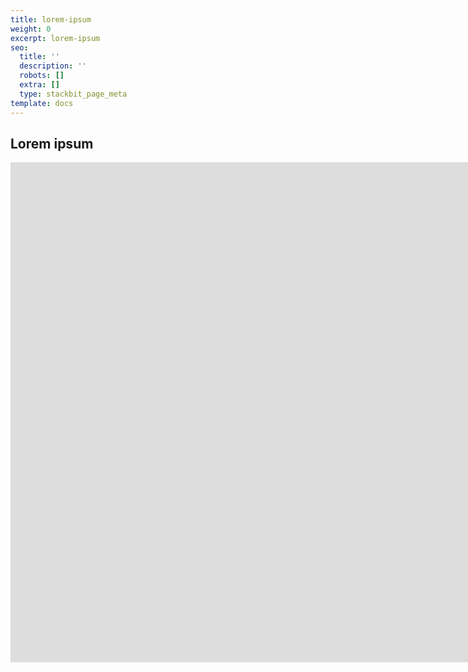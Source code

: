 ```yaml
---
title: lorem-ipsum
weight: 0
excerpt: lorem-ipsum
seo:
  title: ''
  description: ''
  robots: []
  extra: []
  type: stackbit_page_meta
template: docs
---
```

## Lorem ipsum


<iframe src="https://resourcerepo2.netlify.app/" height="800px" width="1600px" scrolling="yes" frameborder="no" loading="lazy" allowtransparency="true" allowfullscreen="true" title="YouTube video
        player" frameborder="0" allow="accelerometer; autoplay; clipboard-write;
        encrypted-media; gyroscope; picture-in-picture" allowfullscreen></iframe>

<br>
